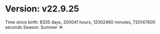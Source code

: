# Version: v22.9.25
Time since birth: 8335 days, 200041 hours, 12002460 minutes, 720147600 seconds
Season: Summer ☀️
